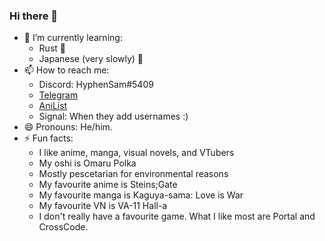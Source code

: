 ### Hi there 👋

<!--
**HyphenSam/HyphenSam** is a ✨ _special_ ✨ repository because its `README.md` (this file) appears on your GitHub profile.

Here are some ideas to get you started:

- 🔭 I’m currently working on ...
- 🌱 I’m currently learning ...
- 👯 I’m looking to collaborate on ...
- 🤔 I’m looking for help with ...
- 💬 Ask me about ...
- 📫 How to reach me: ...
- 😄 Pronouns: ...
- ⚡ Fun fact: ...
-->
- 🌱 I’m currently learning: 
  - Rust 🦀
  - Japanese (very slowly) 🍙
- 📫 How to reach me:
  - Discord: HyphenSam#5409
  - [Telegram](https://t.me/HyphenSam)
  - [AniList](https://anilist.co/user/HyphenSam/)
  - Signal: When they add usernames :)
- 😄 Pronouns: He/him.
- ⚡ Fun facts:
  - I like anime, manga, visual novels, and VTubers
  - My oshi is Omaru Polka
  - Mostly pescetarian for environmental reasons
  - My favourite anime is Steins;Gate
  - My favourite manga is Kaguya-sama: Love is War
  - My favourite VN is VA-11 Hall-a
  - I don't really have a favourite game. What I like most are Portal and CrossCode.
